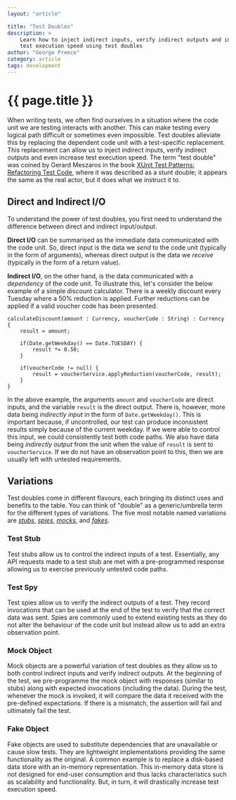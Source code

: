 ```yaml
---
layout: "article"

title: "Test Doubles"
description: >
    Learn how to inject indirect inputs, verify indirect outputs and increase
    test execution speed using test doubles
author: "George Preece"
category: article
tags: development
---
```

# {{ page.title }}

When writing tests, we often find ourselves in a situation where the code unit we are testing interacts with another. This can make testing every logical path difficult or sometimes even impossible. Test doubles alleviate this by replacing the dependent code unit with a test-specific replacement. This replacement can allow us to inject indirect inputs, verify indirect outputs and even increase test execution speed. The term "test double" was coined by Gerard Meszaros in the book [XUnit Test Patterns: Refactoring Test Code](http://xunitpatterns.com/), where it was described as a stunt double; it appears the same as the real actor, but it does what we instruct it to.

## Direct and Indirect I/O
To understand the power of test doubles, you first need to understand the difference between direct and indirect input/output. 

**Direct I/O** can be summarised as the immediate data communicated with the code unit. So, direct input is the data we _send_ to the code unit (typically in the form of arguments), whereas direct output is the data we _receive_ (typically in the form of a return value). 

**Indirect I/O**, on the other hand, is the data communicated with a _dependency_ of the code unit. To illustrate this, let's consider the below example of a simple discount calculator. There is a weekly discount every Tuesday where a 50% reduction is applied. Further reductions can be applied if a valid voucher code has been presented.

```
calculateDiscount(amount : Currency, voucherCode : String) : Currency {
    result = amount;

    if(Date.getWeekday() == Date.TUESDAY) {
        result *= 0.50;
    }

    if(voucherCode != null) {
        result = voucherService.applyReduction(voucherCode, result);
    }
}
```

In the above example, the arguments `amount` and `voucherCode` are direct inputs, and the variable `result` is the direct output. There is, however, more data being _indirectly input_ in the form of `Date.getWeekday()`. This is important because, if uncontrolled, our test can produce inconsistent results simply because of the current weekday. If we were able to control this input, we could consistently test both code paths. We also have data being _indirectly output_ from the unit when the value of `result` is sent to `voucherService`. If we do not have an observation point to this, then we are usually left with untested requirements.

## Variations
Test doubles come in different flavours, each bringing its distinct uses and benefits to the table. You can think of "double" as a generic/umbrella term for the different types of variations. The five most notable named variations are [_stubs_](#test-stub), [_spies_](#test-spy), [_mocks_](#mock-object), and [_fakes_](#fake-object).

### Test Stub
Test stubs allow us to control the indirect inputs of a test. Essentially, any API requests made to a test stub are met with a pre-programmed response allowing us to exercise previously untested code paths.

### Test Spy
Test spies allow us to verify the indirect outputs of a test. They record invocations that can be used at the end of the test to verify that the correct data was sent. Spies are commonly used to extend existing tests as they do not alter the behaviour of the code unit but instead allow us to add an extra observation point. 

### Mock Object
Mock objects are a powerful variation of test doubles as they allow us to both control indirect inputs and verify indirect outputs. At the beginning of the test, we pre-programme the mock object with responses (similar to stubs) along with expected invocations (including the data). During the test, whenever the mock is invoked, it will compare the data it received with the pre-defined expectations. If there is a mismatch, the assertion will fail and ultimately fail the test.

### Fake Object
Fake objects are used to substitute dependencies that are unavailable or cause slow tests. They are lightweight implementations providing the same functionality as the original. A common example is to replace a disk-based data store with an in-memory representation. This in-memory data store is not designed for end-user consumption and thus lacks characteristics such as scalability and functionality. But, in turn, it will drastically increase test execution speed.